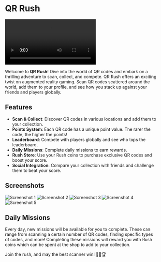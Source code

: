 QR Rush
=======

![Video Demo](/doc/2023-09-12.mp4)

Welcome to **QR Rush**! Dive into the world of QR codes and embark on a
thrilling adventure to scan, collect, and compete. QR Rush offers an exciting
twist on augmented reality gaming. Scan QR codes scattered around the world,
add them to your profile, and see how you stack up against your friends and
players globally.

Features
--------

- **Scan & Collect**: Discover QR codes in various locations and add them to
  your collection.
- **Points System**: Each QR code has a unique point value. The rarer the code,
  the higher the points!
- **Leaderboard**: Compete with players globally and see who tops the
  leaderboard.
- **Daily Missions**: Complete daily missions to earn rewards.
- **Rush Store**: Use your Rush coins to purchase exclusive QR codes and boost
  your score.
- **Social Integration**: Compare your collection with friends and challenge
  them to beat your score.

## Screenshots

![Screenshot 1](/doc/main.png)
![Screenshot 2](/doc/leaderboard.png)
![Screenshot 3](/doc/profile.png)
![Screenshot 4](/doc/code.png)
![Screenshot 5](/doc/top.png)

## Daily Missions

Every day, new missions will be available for you to complete. These can range
from scanning a certain number of QR codes, finding specific types of codes,
and more! Completing these missions will reward you with Rush coins which can
be spent at the shop to add to your collection.

Join the rush, and may the best scanner win! 🚀📱🏆
